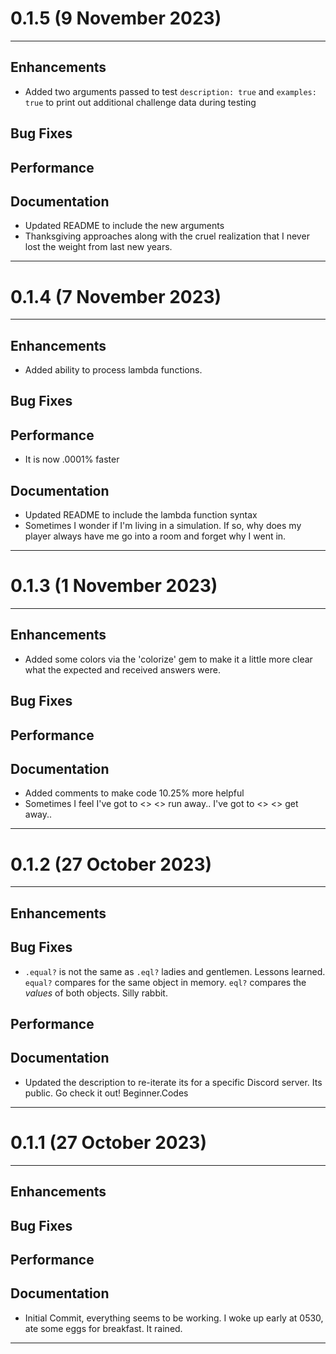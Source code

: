 # 0.1.5 (9 November 2023)

---

## Enhancements

- Added two arguments passed to test `description: true` and `examples: true` to print out additional challenge data during testing

## Bug Fixes

## Performance

## Documentation

- Updated README to include the new arguments
- Thanksgiving approaches along with the cruel realization that I never lost the weight from last new years.

---

# 0.1.4 (7 November 2023)

---

## Enhancements

- Added ability to process lambda functions. 

## Bug Fixes

## Performance

- It is now .0001% faster

## Documentation

- Updated README to include the lambda function syntax
- Sometimes I wonder if I'm living in a simulation. If so, why does my player always have me go into a room and forget why I went in.

---

# 0.1.3 (1 November 2023)

---

## Enhancements

- Added some colors via the 'colorize' gem to make it a little more clear what the expected and received answers were.

## Bug Fixes

## Performance

## Documentation

- Added comments to make code 10.25% more helpful
- Sometimes I feel I've got to <> <> run away.. I've got to <> <> get away..

---

# 0.1.2 (27 October 2023)

---

## Enhancements

## Bug Fixes

- `.equal?` is not the same as `.eql?` ladies and gentlemen. Lessons learned. `equal?` compares for the same object in memory. `eql?` compares the *values* of both objects. Silly rabbit.
## Performance

## Documentation

- Updated the description to re-iterate its for a specific Discord server. Its public. Go check it out! Beginner.Codes

---

# 0.1.1 (27 October 2023)

---

## Enhancements

## Bug Fixes

## Performance

## Documentation
 
- Initial Commit, everything seems to be working. I woke up early at 0530, ate some eggs for breakfast. It rained.

---